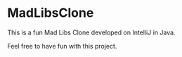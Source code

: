 # MadLibsClone

This is a fun Mad Libs Clone developed on IntelliJ in Java. 

Feel free to have fun with this project.
